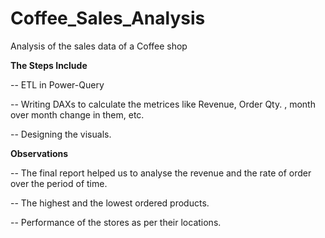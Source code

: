 # Coffee_Sales_Analysis
Analysis of the sales data of a Coffee shop

**The Steps Include**

-- ETL in Power-Query

-- Writing DAXs to calculate the metrices like Revenue, Order Qty. , month over month change in them, etc.

-- Designing the visuals.

**Observations**

-- The final report helped us to analyse the revenue and the rate of order over the period of time.

-- The highest and the lowest ordered products.

-- Performance of the stores as per their locations.
